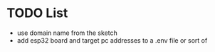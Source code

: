 # TODO List

- use domain name from the sketch
- add esp32 board and target pc addresses to a .env file or sort of
